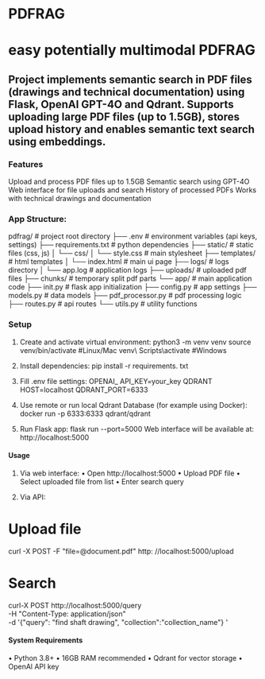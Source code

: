 # PDFRAG
# easy potentially multimodal PDFRAG

## Project implements semantic search in PDF files (drawings and technical documentation) using Flask, OpenAI GPT-4O and Qdrant. Supports uploading large PDF files (up to 1.5GB), stores upload history and enables semantic text search using embeddings.

### Features
Upload and process PDF files up to 1.5GB
Semantic search using GPT-4O
Web interface for file uploads and search
History of processed PDFs
Works with technical drawings and documentation

### App Structure:


pdfrag/ # project root directory
├── .env # environment variables (api keys, settings)
├── requirements.txt # python dependencies
├── static/ # static files (css, js)
│ └── css/
│ └── style.css # main stylesheet
├── templates/ # html templates
│ └── index.html # main ui page
├── logs/ # logs directory
│ └── app.log # application logs
├── uploads/ # uploaded pdf files
├── chunks/ # temporary split pdf parts
└── app/ # main application code
├── init.py # flask app initialization
├── config.py # app settings
├── models.py # data models
├── pdf_processor.py # pdf processing logic
├── routes.py # api routes
└── utils.py # utility functions
### Setup
1. Create and activate virtual environment:
python3 -m venv venv source venv/bin/activate #Linux/Mac
venv\ Scripts\activate #Windows

2. Install dependencies:
pip install -r requirements. txt

3. Fill .env file settings:
OPENAI_ API_KEY=your_key
QDRANT HOST=localhost
QDRANT_PORT=6333

4. Use remote or run local Qdrant Database (for example using Docker):
docker run -p 6333:6333 qdrant/qdrant

5. Run Flask app:
flask run --port=5000
Web interface will be available at: http://localhost:5000    

#### Usage
1. Via web interface:
• Open http://localhost:5000
• Upload PDF file
• Select uploaded file from list
• Enter search query

2. Via API:
# Upload file
curl -X POST -F "file=@document.pdf" http: //localhost:5000/upload

# Search
curl-X POST http://localhost:5000/query \
-H "Content-Type: application/json" \
-d '{"query": "find shaft drawing", "collection":"collection_name"} '

#### System Requirements
• Python 3.8+
• 16GB RAM recommended
• Qdrant for vector storage
• OpenAl API key
